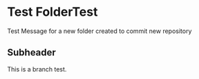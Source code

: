 # Test FolderTest

Test Message for a new folder created to commit new repository


## Subheader

This is a branch test.